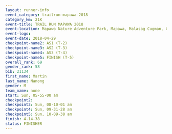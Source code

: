 ```yaml
---
layout: runner-info 
event_category: trailrun-mapawa-2018 
category_km: 21K 
event-title: TRAIL RUN MAPAWA 2018 
event-location: Mapawa Nature Adventure Park, Mapawa, Malasag Cugman, Cagayan de Oro Philippines 
event-logo: 
event-date: 2018-04-29 
checkpoint-name2: AS1 (T-2) 
checkpoint-name3: AS2 (T-3) 
checkpoint-name4: AS3 (T-4) 
checkpoint-name5: FINISH (T-5) 
overall_rank: 69
gender_rank: 58
bib: 21134
first_name: Martin
last_name: Nanong
gender: M
team_name: none
start: Sun, 05-55-00 am
checkpoint2: 
checkpoint3: Sun, 08-10-01 am
checkpoint4: Sun, 09-31-28 am
checkpoint5: Sun, 10-09-38 am
finish: 4-14-38
status: FINISHER
---
```

